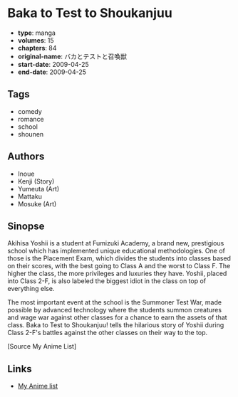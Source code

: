 # Baka to Test to Shoukanjuu

-   **type**: manga
-   **volumes**: 15
-   **chapters**: 84
-   **original-name**: バカとテストと召喚獣
-   **start-date**: 2009-04-25
-   **end-date**: 2009-04-25

## Tags

-   comedy
-   romance
-   school
-   shounen

## Authors

-   Inoue
-   Kenji (Story)
-   Yumeuta (Art)
-   Mattaku
-   Mosuke (Art)

## Sinopse

Akihisa Yoshii is a student at Fumizuki Academy, a brand new, prestigious school which has implemented unique educational methodologies. One of those is the Placement Exam, which divides the students into classes based on their scores, with the best going to Class A and the worst to Class F. The higher the class, the more privileges and luxuries they have. Yoshii, placed into Class 2-F, is also labeled the biggest idiot in the class on top of everything else.

The most important event at the school is the Summoner Test War, made possible by advanced technology where the students summon creatures and wage war against other classes for a chance to earn the assets of that class. Baka to Test to Shoukanjuu! tells the hilarious story of Yoshii during Class 2-F's battles against the other classes on their way to the top.

[Source My Anime List]

## Links

-   [My Anime list](https://myanimelist.net/manga/13872/Baka_to_Test_to_Shoukanjuu)
